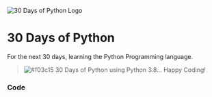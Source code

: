 ![30 Days of Python Logo](https://static.codingforentrepreneurs.com/media/projects/30-days-python-38/images/share/30_Days_of_Python_-_Share.jpg)
# 30 Days of Python

For the next 30 days, learning the Python Programming language.

> ![#f03c15](https://placehold.it/15/f03c15/000000?text=+) 30 Days of Python using Python 3.8... Happy Coding!



### Code
